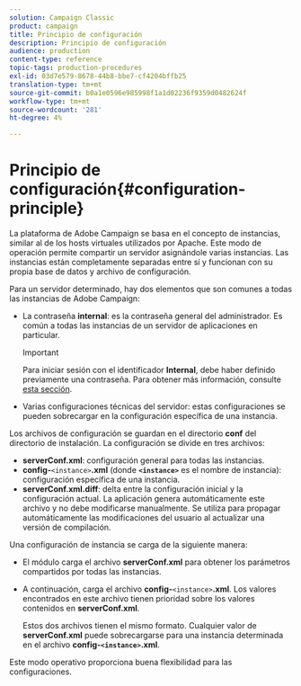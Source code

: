 ```yaml
---
solution: Campaign Classic
product: campaign
title: Principio de configuración
description: Principio de configuración
audience: production
content-type: reference
topic-tags: production-procedures
exl-id: 03d7e579-8678-44b8-bbe7-cf4204bffb25
translation-type: tm+mt
source-git-commit: b0a1e0596e985998f1a1d02236f9359d0482624f
workflow-type: tm+mt
source-wordcount: '281'
ht-degree: 4%

---
```


# Principio de configuración{#configuration-principle}

La plataforma de Adobe Campaign se basa en el concepto de instancias, similar al de los hosts virtuales utilizados por Apache. Este modo de operación permite compartir un servidor asignándole varias instancias. Las instancias están completamente separadas entre sí y funcionan con su propia base de datos y archivo de configuración.

Para un servidor determinado, hay dos elementos que son comunes a todas las instancias de Adobe Campaign:

* La contraseña **internal**: es la contraseña general del administrador. Es común a todas las instancias de un servidor de aplicaciones en particular.

   >[!IMPORTANT]
   >
   >Para iniciar sesión con el identificador **Internal**, debe haber definido previamente una contraseña. Para obtener más información, consulte [esta sección](../../installation/using/configuring-campaign-server.md#internal-identifier).

* Varias configuraciones técnicas del servidor: estas configuraciones se pueden sobrecargar en la configuración específica de una instancia.

Los archivos de configuración se guardan en el directorio **conf** del directorio de instalación. La configuración se divide en tres archivos:

* **serverConf.xml**: configuración general para todas las instancias.
* **config-**`<instance>`**.xml**  (donde  **`<instance>`** es el nombre de instancia): configuración específica de una instancia.
* **serverConf.xml.diff**: delta entre la configuración inicial y la configuración actual. La aplicación genera automáticamente este archivo y no debe modificarse manualmente. Se utiliza para propagar automáticamente las modificaciones del usuario al actualizar una versión de compilación.

Una configuración de instancia se carga de la siguiente manera:

* El módulo carga el archivo **serverConf.xml** para obtener los parámetros compartidos por todas las instancias.
* A continuación, carga el archivo **config-**`<instance>`**.xml**. Los valores encontrados en este archivo tienen prioridad sobre los valores contenidos en **serverConf.xml**.

   Estos dos archivos tienen el mismo formato. Cualquier valor de **serverConf.xml** puede sobrecargarse para una instancia determinada en el archivo **config-`<instance>`.xml**.

Este modo operativo proporciona buena flexibilidad para las configuraciones.
